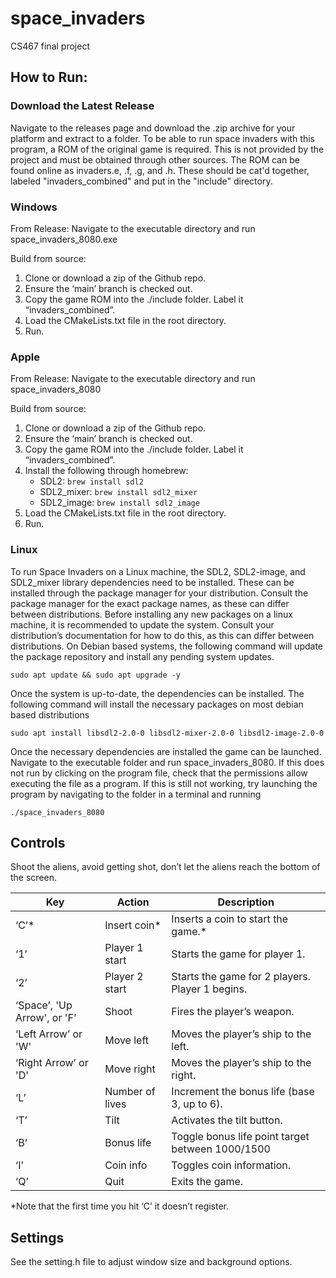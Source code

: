 # space_invaders

CS467 final project

## How to Run:

### Download the Latest Release

Navigate to the releases page and download the .zip archive for your platform and extract to a folder. To be able to run
space invaders with this program, a ROM of the original game is required. This is not provided by the project and must
be obtained through other sources. The ROM can be found online as invaders.e, .f, .g, and .h. These should be cat'd 
together, labeled "invaders_combined" and put in the "include" directory. 

### Windows

From Release: Navigate to the executable directory and run space_invaders_8080.exe

Build from source: 
1. Clone or download a zip of the Github repo.
2. Ensure the ‘main’ branch is checked out.
3. Copy the game ROM into the ./include folder. Label it “invaders_combined”.
4. Load the CMakeLists.txt file in the root directory.
5. Run.

### Apple

From Release: Navigate to the executable directory and run space_invaders_8080

Build from source:
1. Clone or download a zip of the Github repo.
2. Ensure the ‘main’ branch is checked out.
3. Copy the game ROM into the ./include folder. Label it “invaders_combined”.
4. Install the following through homebrew:
   - SDL2: `brew install sdl2`
   - SDL2_mixer: `brew install sdl2_mixer`
   - SDL2_image: `brew install sdl2_image`
5. Load the CMakeLists.txt file in the root directory.
6. Run.

### Linux

To run Space Invaders on a Linux machine, the SDL2, SDL2-image, and SDL2_mixer library dependencies need to be installed. These can
be installed through the package manager for your distribution. Consult the package manager for the exact package names,
as these can differ between distributions. Before installing any new packages on a linux machine, it is recommended to
update the system. Consult your distribution’s documentation for how to do this, as this can differ between
distributions. On Debian based systems, the following command will update the package repository and install any pending
system updates.

`sudo apt update && sudo apt upgrade -y`

Once the system is up-to-date, the dependencies can be installed. The following command will install the necessary
packages on most debian based distributions

`sudo apt install libsdl2-2.0-0 libsdl2-mixer-2.0-0 libsdl2-image-2.0-0`

Once the necessary dependencies are installed the game can be launched. Navigate to the executable folder and run
space_invaders_8080. If this does not run by clicking on the program file, check that the permissions allow executing
the file as a program. If this is still not working, try launching the program by navigating to the folder in a terminal
and running

`./space_invaders_8080`


## Controls
Shoot the aliens, avoid getting shot, don’t let the aliens reach the bottom of the screen.

| Key                         | Action          | Description                                      |
|-----------------------------|-----------------| ------------------------------------------------ |
| ‘C’\*                       | Insert coin\*   | Inserts a coin to start the game.\*              |
| ‘1’                         | Player 1 start  | Starts the game for player 1.                    |
| ‘2’                         | Player 2 start  | Starts the game for 2 players. Player 1 begins.  |
| ‘Space’, 'Up Arrow', or 'F' | Shoot           | Fires the player’s weapon.                       |
| ‘Left Arrow’ or 'W'         | Move left       | Moves the player’s ship to the left.             |
| ‘Right Arrow’ or 'D'        | Move right      | Moves the player’s ship to the right.            |
| ‘L’                         | Number of lives | Increment the bonus life (base 3, up to 6).      |
| ‘T’                         | Tilt            | Activates the tilt button.                       |
| ‘B’                         | Bonus life      | Toggle bonus life point target between 1000/1500 |
| ‘I’                         | Coin info       | Toggles coin information.                        |
| ‘Q’                         | Quit            | Exits the game.                                  |
*Note that the first time you hit ‘C’ it doesn’t register.

## Settings

See the setting.h file to adjust window size and background options. 